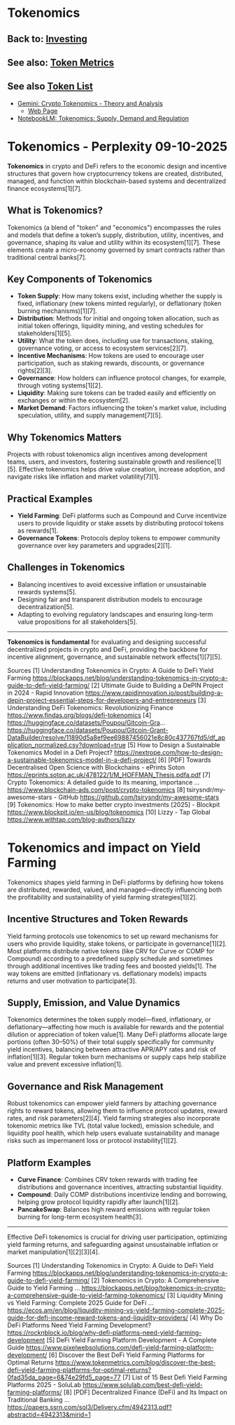 # Tokenomics

## Back to: [Investing](investing) 
## See also: [Token Metrics](token_metrics)
## See also [Token List](token_list)

- [Gemini: Crypto Tokenomics - Theory and Analysis](https://docs.google.com/document/d/1H46rKbDxtHUpkyNmpEh4vtKLuC35bYuiW3xGmjWaV-I/edit?tab=t.0)
    - [Web Page](https://docs.google.com/document/d/e/2PACX-1vTZ-K7yLHlOlMx15Mvcqgih4od1iJHf2pF6VY9nPm0jfxuL85h7__sEe8GWPrePv0t7qdXgps_2mUz2/pub)
- [NotebookLM: Tokenomics: Supply, Demand and Regulation](https://notebooklm.google.com/notebook/2b889f74-22b3-4bf2-b04e-69ad9bf5b6f7)


# Tokenomics - Perplexity 09-10-2025
**Tokenomics** in crypto and DeFi refers to the economic design and incentive structures that govern how cryptocurrency tokens are created, distributed, managed, and function within blockchain-based systems and decentralized finance ecosystems[1][7].

## What is Tokenomics?

Tokenomics (a blend of "token" and "economics") encompasses the rules and models that define a token’s supply, distribution, utility, incentives, and governance, shaping its value and utility within its ecosystem[1][7]. These elements create a micro-economy governed by smart contracts rather than traditional central banks[7].

## Key Components of Tokenomics

- **Token Supply**: How many tokens exist, including whether the supply is fixed, inflationary (new tokens minted regularly), or deflationary (token burning mechanisms)[1][7].
- **Distribution**: Methods for initial and ongoing token allocation, such as initial token offerings, liquidity mining, and vesting schedules for stakeholders[1][5].
- **Utility**: What the token does, including use for transactions, staking, governance voting, or access to ecosystem services[2][7].
- **Incentive Mechanisms**: How tokens are used to encourage user participation, such as staking rewards, discounts, or governance rights[2][3].
- **Governance**: How holders can influence protocol changes, for example, through voting systems[1][2].
- **Liquidity**: Making sure tokens can be traded easily and efficiently on exchanges or within the ecosystem[2].
- **Market Demand**: Factors influencing the token's market value, including speculation, utility, and supply management[7][5].

## Why Tokenomics Matters

Projects with robust tokenomics align incentives among development teams, users, and investors, fostering sustainable growth and resilience[1][5]. Effective tokenomics helps drive value creation, increase adoption, and navigate risks like inflation and market volatility[7][1].

## Practical Examples

- **Yield Farming**: DeFi platforms such as Compound and Curve incentivize users to provide liquidity or stake assets by distributing protocol tokens as rewards[1].
- **Governance Tokens**: Protocols deploy tokens to empower community governance over key parameters and upgrades[2][1].

## Challenges in Tokenomics

- Balancing incentives to avoid excessive inflation or unsustainable rewards systems[5].
- Designing fair and transparent distribution models to encourage decentralization[5].
- Adapting to evolving regulatory landscapes and ensuring long-term value propositions for all stakeholders[5].

***

**Tokenomics is fundamental** for evaluating and designing successful decentralized projects in crypto and DeFi, providing the backbone for incentive alignment, governance, and sustainable network effects[1][7][5].

Sources
[1] Understanding Tokenomics in Crypto: A Guide to DeFi Yield Farming https://blockapps.net/blog/understanding-tokenomics-in-crypto-a-guide-to-defi-yield-farming/
[2] Ultimate Guide to Building a DePIN Project in 2024 - Rapid Innovation https://www.rapidinnovation.io/post/building-a-depin-project-essential-steps-for-developers-and-entrepreneurs
[3] Understanding DeFi Tokenomics: Revolutionizing Finance https://www.findas.org/blogs/defi-tokenomics
[4] https://huggingface.co/datasets/Poupou/Gitcoin-Gra... https://huggingface.co/datasets/Poupou/Gitcoin-Grant-DataBuilder/resolve/11890d5a8ef9ee69887456021e8c80c437767fd5/df_application_normalized.csv?download=true
[5] How to Design a Sustainable Tokenomics Model in a Defi Project? https://nextrope.com/how-to-design-a-sustainable-tokenomics-model-in-a-defi-project/
[6] [PDF] Towards Decentralised Open Science with Blockchains - ePrints Soton https://eprints.soton.ac.uk/478122/1/M_HOFFMAN_Thesis.pdfa.pdf
[7] Crypto Tokenomics: A detailed guide to its meaning, importance ... https://www.blockchain-ads.com/post/crypto-tokenomics
[8] tsirysndr/my-awesome-stars - GitHub https://github.com/tsirysndr/my-awesome-stars
[9] Tokenomics: How to make better crypto investments [2025] - Blockpit https://www.blockpit.io/en-us/blog/tokenomics
[10] Lizzy - Tap Global https://www.withtap.com/blog-authors/lizzy

# Tokenomics and impact on Yield Farming

Tokenomics shapes yield farming in DeFi platforms by defining how tokens are distributed, rewarded, valued, and managed—directly influencing both the profitability and sustainability of yield farming strategies[1][2].

## Incentive Structures and Token Rewards

Yield farming protocols use tokenomics to set up reward mechanisms for users who provide liquidity, stake tokens, or participate in governance[1][2]. Most platforms distribute native tokens (like CRV for Curve or COMP for Compound) according to a predefined supply schedule and sometimes through additional incentives like trading fees and boosted yields[1]. The way tokens are emitted (inflationary vs. deflationary models) impacts returns and user motivation to participate[3].

## Supply, Emission, and Value Dynamics

Tokenomics determines the token supply model—fixed, inflationary, or deflationary—affecting how much is available for rewards and the potential dilution or appreciation of token value[1]. Many DeFi platforms allocate large portions (often 30–50%) of their total supply specifically for community yield incentives, balancing between attractive APR/APY rates and risk of inflation[1][3]. Regular token burn mechanisms or supply caps help stabilize value and prevent excessive inflation[1].

## Governance and Risk Management

Robust tokenomics can empower yield farmers by attaching governance rights to reward tokens, allowing them to influence protocol updates, reward rates, and risk parameters[2][4]. Yield farming strategies also incorporate tokenomic metrics like TVL (total value locked), emission schedule, and liquidity pool health, which help users evaluate sustainability and manage risks such as impermanent loss or protocol instability[1][2].

## Platform Examples

- **Curve Finance**: Combines CRV token rewards with trading fee distributions and governance incentives, attracting substantial liquidity.
- **Compound**: Daily COMP distributions incentivize lending and borrowing, helping grow protocol liquidity rapidly after launch[1][2].
- **PancakeSwap**: Balances high reward emissions with regular token burning for long-term ecosystem health[3].

***

Effective DeFi tokenomics is crucial for driving user participation, optimizing yield farming returns, and safeguarding against unsustainable inflation or market manipulation[1][2][3][4].

Sources
[1] Understanding Tokenomics in Crypto: A Guide to DeFi Yield Farming https://blockapps.net/blog/understanding-tokenomics-in-crypto-a-guide-to-defi-yield-farming/
[2] Tokenomics in Crypto: A Comprehensive Guide to Yield Farming ... https://blockapps.net/blog/tokenomics-in-crypto-a-comprehensive-guide-to-yield-farming-tokenomics/
[3] Liquidity Mining vs Yield Farming: Complete 2025 Guide for DeFi ... https://ecos.am/en/blog/liquidity-mining-vs-yield-farming-complete-2025-guide-for-defi-income-reward-tokens-and-liquidity-providers/
[4] Why Do DeFi Platforms Need Yield Farming Development? https://rocknblock.io/blog/why-defi-platforms-need-yield-farming-development
[5] DeFi Yield Farming Platform Development - A Complete Guide https://www.pixelwebsolutions.com/defi-yield-farming-platform-development/
[6] Discover the Best DeFi Yield Farming Platforms for Optimal Returns https://www.tokenmetrics.com/blog/discover-the-best-defi-yield-farming-platforms-for-optimal-returns?0fad35da_page=6&74e29fd5_page=77
[7] List of 15 Best Defi Yield Farming Platforms 2025 - SoluLab https://www.solulab.com/best-defi-yield-farming-platforms/
[8] [PDF] Decentralized Finance (DeFi) and Its Impact on Traditional Banking ... https://papers.ssrn.com/sol3/Delivery.cfm/4942313.pdf?abstractid=4942313&mirid=1


